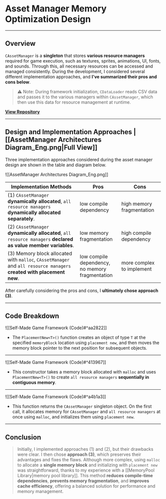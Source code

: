 # **Asset Manager Memory Optimization Design**
---
## **Overview**
`CAssetManager` is a **singleton** that stores **various resource managers** required for game execution, such as textures, sprites, animations, UI, fonts, and sounds. Through this, all necessary resources can be accessed and managed consistently. During the development, I considered several different implementation approaches, and **I've summarized their pros and cons below**.

> ⚠️ Note: During framework initialization, `CDataLoader` reads CSV data and passes it to the various managers within `CAssetManager`, which then use this data for resource management at runtime.

[**View Repository**](https://github.com/Woo95/SDL2_Game_Framework/tree/main/Template/Client/Include/Manager/Data/Resource)

---
## **Design and Implementation Approaches | [[AssetManager Architectures Diagram_Eng.png|Full View]]**
Three implementation approaches considered during the asset manager design are shown in the table and diagram below.

![[AssetManager Architectures Diagram_Eng.png]]

| Implementation Methods                                                                                                | Pros                                               | Cons                      |
| --------------------------------------------------------------------------------------------------------------------- | -------------------------------------------------- | ------------------------- |
| (1) `CAssetManager` **dynamically allocated**, `all resource managers` **dynamically allocated separately**.          | low compile dependency                             | high memory fragmentation |
| (2) `CAssetManager` **dynamically allocated**, `all resource managers` **declared as value member variables**.        | low memory fragmentation                           | high compile dependency   |
| (3) Memory block allocated with `malloc`, `CAssetManager` and `all resource managers` **created with placement new**. | low compile dependency,<br>no memory fragmentation | more complex to implement |

After carefully considering the pros and cons, I **ultimately chose approach (3)**.

---
## **Code Breakdown**
![[Self-Made Game Framework (Code)#^aa2822]]
- The `PlacementNew<T>()` function creates an object of type `T` at the specified `memoryBlock` location using `placement new`, and then moves the memory block pointer to the next position for subsequent objects.

---
![[Self-Made Game Framework (Code)#^413967]]
- This constructor takes a memory block allocated with `malloc` and uses `PlacementNew<T>()` to create `all resource managers` **sequentially in contiguous memory**.

---
![[Self-Made Game Framework (Code)#^a4b1a3]]
- This function returns the `CAssetManager` singleton object. On the first call, it allocates memory for `CAssetManager` and `all resource managers` at once using `malloc`, and initializes them using `placement new`.

---
## **Conclusion**
> Initially, I implemented approaches (1) and (2), but their drawbacks were clear. I then chose **approach (3)**, which preserves their advantages and fixes the flaws. Although more complex, using `malloc` to allocate a **single memory block** and initializing with `placement new` was straightforward, thanks to my experience with a [[MemoryPool Library|memory pool library]]. This method **reduces compile-time dependencies**, **prevents memory fragmentation**, and **improves cache efficiency**, offering a balanced solution for performance and memory management.